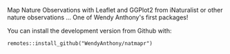 Map Nature Observations with Leaflet and GGPlot2 from iNaturalist or other nature observations ... One of Wendy Anthony's first packages! 

You can install the development version from Github with:

```remotes::install_github("WendyAnthony/natmapr")```
